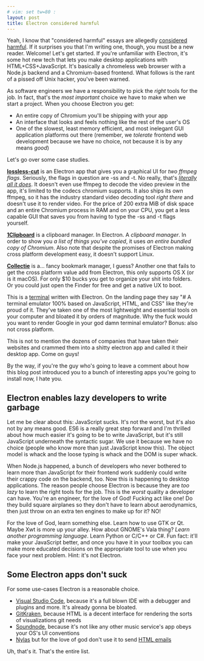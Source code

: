 ```yaml
---
# vim: set tw=80 :
layout: post
title: Electron considered harmful
---
```


Yeah, I know that "considered harmful" essays are allegedly [considered
harmful](http://meyerweb.com/eric/comment/chech.html). If it surprises you that
I'm writing one, though, you must be a new reader. Welcome! Let's get started.
If you're unfamiliar with Electron, it's some hot new tech that lets you make
desktop applications with HTML+CSS+JavaScript. It's basically a chromeless web
browser with a Node.js backend and a Chromium-based frontend. What follows is
the rant of a pissed off Unix hacker, you've been warned.

As software engineers we have a responsibility to pick the *right* tools for the
job. In fact, that's the *most important* choice we have to make when we start a
project. When you choose Electron you get:

* An entire copy of Chromium you'll be shipping with your app
* An interface that looks and feels nothing like the rest of the user's OS
* One of the slowest, least memory efficient, and most inelegant GUI application
    platforms out there (remember, we *tolerate* frontend web development because
    we have no choice, not because it is by any means *good*)

Let's go over some case studies.

**[lossless-cut](https://github.com/mifi/lossless-cut)** is an Electron app that
gives you a graphical UI for *two ffmpeg flags*. Seriously, the flags in
question are -ss and -t. No really, that's *[literally all it
does](https://github.com/mifi/lossless-cut/blob/master/src/ffmpeg.js#L46)*. It
doesn't even use ffmpeg to decode the video preview in the app, it's limited to
the codecs chromium supports. It also ships its own ffmpeg, so it has the
industry standard video decoding tool *right there* and doesn't use it to render
video. For the price of 200 extra MiB of disk space and an entire Chromium process
in RAM and on your CPU, you get a less capable GUI that saves you from having to
type the -ss and -t flags yourself.

**[1Clipboard](http://1clipboard.io/)** is a clipboard manager. In Electron. A
*clipboard manager*. In order to show you *a list of things you've copied*, it
uses *an entire bundled copy of Chromium*. Also note that despite the promises
of Electron making cross platform development easy, it doesn't support Linux.

**[Collectie](https://getcollectie.com/)** is a... fancy bookmark manager, I
guess? Another one that fails to get the cross platform value add from Electron,
this only supports OS X (or is it macOS). For only $10 bucks you get to organize
your shit into folders. Or you could just open the Finder for free and get a
native UX to boot.

This is a [terminal](https://hyper.is/) written with Electron. On the landing
page they say "# A terminal emulator 100% based on JavaScript, HTML, and CSS"
like they're proud of it. They've taken one of the most lightweight and
essential tools on your computer and bloated it by orders of magnitude. Why the
fuck would you want to render Google in your god damn terminal emulator? Bonus:
also not cross platform.

This is not to mention the dozens of companies that have taken their websites
and crammed them into a shitty electron app and called it their desktop app.
Come on guys!

By the way, if you're the guy who's going to leave a comment about how this blog
post introduced you to a bunch of interesting apps you're going to install now,
I hate you.

## Electron enables lazy developers to write garbage

Let me be clear about this: JavaScript sucks. It's not the worst, but it's also
not by any means good. ES6 is a really great step forward and I'm thrilled about
how much easier it's going to be to write JavaScript, but it's still JavaScript
underneath the syntactic sugar. We use it because we have no choice (people who
know more than just JavaScript know this). The object model is whack and the
loose typing is whack and the DOM is super whack.

When Node.js happened, a bunch of developers who never bothered to learn more
than JavaScript for their frontend work suddenly could write their crappy code
on the backend, too. Now this is happening to desktop applications. The reason
people choose Electron is because they are *too lazy* to learn the right tools
for the job. This is the *worst* quality a developer can have. You're an
engineer, for the love of God! Fucking act like one! Do they build square
airplanes so they don't have to learn about aerodynamics, then just throw on an
extra ten engines to make up for it? NO!

For the love of God, learn something else. Learn how to use GTK or Qt. Maybe Xwt
is more up your alley. How about GNOME's Vala thing? *Learn another programming
language*. Learn Python or C/C++ or C#. Fun fact: it'll make your JavaScript
better, and once you have it in your toolbox you can make more educated
decisions on the appropriate tool to use when you face your next problem. Hint:
it's not Electron.

## Some Electron apps don't suck

For some use-cases Electron is a reasonable choice.

* [Visual Studio Code](https://code.visualstudio.com/), because it's a full
    blown IDE with a debugger and plugins and more. It's already gonna be
    bloated.
* [GitKraken](https://www.gitkraken.com/), because HTML is a decent interface for
    rendering the sorts of visualizations git needs
* [Soundnode](http://www.soundnodeapp.com/), because it's not like any other
    music service's app obeys your OS's UI conventions
* [Nylas](https://www.nylas.com/) but for the love of god don't use it to send
    [HTML emails](/2016/04/11/Please-use-text-plain-for-emails.html)

Uh, that's it. That's the entire list.
